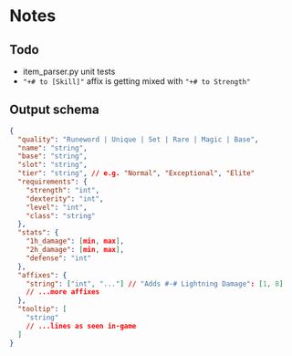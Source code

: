 # Notes

## Todo

- item_parser.py unit tests
- `"+# to [Skill]"` affix is getting mixed with `"+# to Strength"`

## Output schema

```json
{
  "quality": "Runeword | Unique | Set | Rare | Magic | Base",
  "name": "string",
  "base": "string",
  "slot": "string",
  "tier": "string", // e.g. "Normal", "Exceptional", "Elite"
  "requirements": {
    "strength": "int",
    "dexterity": "int",
    "level": "int",
    "class": "string"
  },
  "stats": {
    "1h_damage": [min, max],
    "2h_damage": [min, max],
    "defense": "int"
  },
  "affixes": {
    "string": ["int", "..."] // "Adds #-# Lightning Damage": [1, 8]
    // ...more affixes
  },
  "tooltip": [
    "string"
    // ...lines as seen in-game
  ]
}
```
